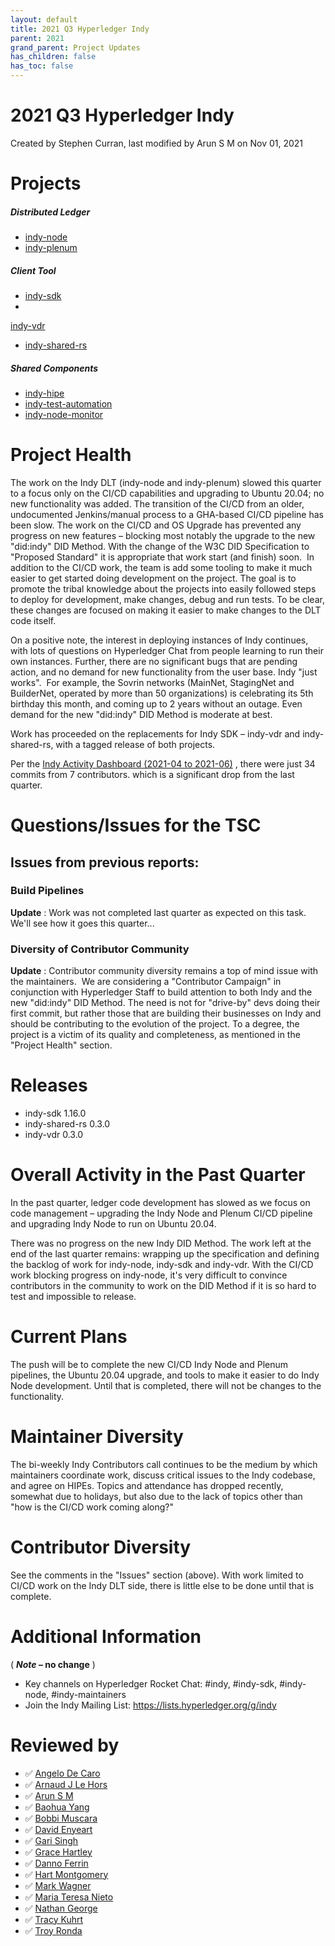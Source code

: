 ```yaml
---
layout: default
title: 2021 Q3 Hyperledger Indy
parent: 2021
grand_parent: Project Updates
has_children: false
has_toc: false
---
```


# 2021 Q3 Hyperledger Indy

Created by Stephen Curran, last modified
by Arun S M on Nov 01, 2021

# <span style="letter-spacing: 0.0px;">Projects </span>

##### **Distributed Ledger**

-   <a href="https://github.com/hyperledger/indy-node" class="external-link" rel="nofollow"><span>indy-node </span></a>
-   <a href="https://github.com/hyperledger/indy-plenum" class="external-link" rel="nofollow"><span>indy-plenum </span></a>

##### **Client Tool**

-   <a href="https://github.com/hyperledger/indy-sdk" class="external-link" rel="nofollow"><span>indy-sdk </span></a>
-
<a href="https://github.com/hyperledger/indy-vdr" class="external-link" rel="nofollow">indy-vdr</a>
-    <a href="https://github.com/hyperledger/indy-shared-rs" class="external-link" rel="nofollow">indy-shared-rs</a>

##### **Shared Components**

-   <a href="https://github.com/hyperledger/indy-hipe" class="external-link" rel="nofollow"><span>indy-hipe </span></a>
-   <a href="https://github.com/hyperledger/indy-test-automation" class="external-link" rel="nofollow"><span>indy-test-automation</span></a>
-    <a href="https://github.com/hyperledger/indy-node-monitor" class="external-link" rel="nofollow">indy-node-monitor</a>

# Project Health

The work on the Indy DLT (indy-node and indy-plenum) slowed this quarter
to a focus only on the CI/CD capabilities and upgrading to Ubuntu 20.04;
no new functionality was added. The transition of the CI/CD from an
older, undocumented Jenkins/manual process to a GHA-based CI/CD pipeline
has been slow. The work on the CI/CD and OS Upgrade has prevented any
progress on new features – blocking most notably the upgrade to the new
"did:indy" DID Method. With the change of the W3C DID Specification to
"Proposed Standard" it is appropriate that work start (and finish)
soon.  In addition to the CI/CD work, the team is add some tooling to
make it much easier to get started doing development on the project. The
goal is to promote the tribal knowledge about the projects into easily
followed steps to deploy for development, make changes, debug and run
tests. To be clear, these changes are focused on making it easier to
make changes to the DLT code itself.

On a positive note, the interest in deploying instances of Indy
continues, with lots of questions on Hyperledger Chat from people
learning to run their own instances. Further, there are no significant
bugs that are pending action, and no demand for new functionality from
the user base. Indy "just works".  For example, the Sovrin networks
(MainNet, StagingNet and BuilderNet, operated by more than 50
organizations) is celebrating its 5th birthday this month, and coming up
to 2 years without an outage. Even demand for the new "did:indy" DID
Method is moderate at best. 

Work has proceeded on the replacements for Indy SDK – indy-vdr and
indy-shared-rs, with a tagged release of both projects.  

Per the <a href="https://insights.lfx.linuxfoundation.org/projects/hyperledger%2Findy/dashboard;subTab=technical?time=%7B%22from%22:%222021-04-01T07:00:00.000Z%22,%22type%22:%22absolute%22,%22to%22:%222021-06-30T07:00:00.000Z%22%7D" class="external-link" rel="nofollow">Indy Activity Dashboard (2021-04 to
2021-06)</a> , there were just 34 commits from 7 contributors. which is
a significant drop from the last quarter.

# Questions/Issues for the TSC

## Issues from previous reports:

### Build Pipelines

**Update** : Work was not completed last quarter as expected on this
task. We'll see how it goes this quarter...

### **Diversity of Contributor Community**

**Update** : Contributor community diversity remains a top of mind issue
with the maintainers.  We are considering a "Contributor Campaign" in
conjunction with Hyperledger Staff to build attention to both Indy and
the new "did:indy" DID Method. The need is not for "drive-by" devs doing
their first commit, but rather those that are building their businesses
on Indy and should be contributing to the evolution of the project. To a
degree, the project is a victim of its quality and completeness, as
mentioned in the "Project Health" section.

# Releases

-   indy-sdk 1.16.0
-   indy-shared-rs 0.3.0
-   indy-vdr 0.3.0

# Overall Activity in the Past Quarter

In the past quarter, ledger code development has slowed as we focus on
code management – upgrading the Indy Node and Plenum CI/CD pipeline and
upgrading Indy Node to run on Ubuntu 20.04.  

There was no progress on the new Indy DID Method. The work left at the
end of the last quarter remains: wrapping up the specification and
defining the backlog of work for indy-node, indy-sdk and indy-vdr. With
the CI/CD work blocking progress on indy-node, it's very difficult to
convince contributors in the community to work on the DID Method if it
is so hard to test and impossible to release.

# Current Plans

The push will be to complete the new CI/CD Indy Node and Plenum
pipelines, the Ubuntu 20.04 upgrade, and tools to make it easier to do
Indy Node development. Until that is completed, there will not be
changes to the functionality.

# Maintainer Diversity

The bi-weekly Indy Contributors call continues to be the medium by which
maintainers coordinate work, discuss critical issues to the Indy
codebase, and agree on HIPEs. Topics and attendance has dropped
recently, somewhat due to holidays, but also due to the lack of topics
other than "how is the CI/CD work coming along?"
# Contributor Diversity

See the comments in the "Issues" section (above). With work limited to
CI/CD work on the Indy DLT side, there is little else to be done until
that is complete.

# Additional Information

( ***Note* – no change** )

-   Key channels on Hyperledger Rocket Chat: \#indy, \#indy-sdk,
\#indy-node, \#indy-maintainers
-   <span style="letter-spacing: 0.0px;">Join the Indy Mailing List:</span>
<a href="https://lists.hyperledger.org/g/indy" class="external-link" rel="nofollow" style="letter-spacing: 0.0px;">https://lists.hyperledger.org/g/indy</a>

# Reviewed by
-   ✅ <a href="https://wiki.hyperledger.org/display/~angelo.decaro" class="confluence-userlink user-mention" data-username="angelo.decaro" data-linked-resource-id="16327529" data-linked-resource-version="1" data-linked-resource-type="userinfo" data-base-url="https://wiki.hyperledger.org">Angelo De Caro</a>
-   ✅ <a href="https://wiki.hyperledger.org/display/~lehors" class="confluence-userlink user-mention" data-username="lehors" data-linked-resource-id="2394240" data-linked-resource-version="1" data-linked-resource-type="userinfo" data-base-url="https://wiki.hyperledger.org">Arnaud J Le Hors</a>
-   ✅ <a href="https://wiki.hyperledger.org/display/~arsulegai" class="confluence-userlink user-mention" data-username="arsulegai" data-linked-resource-id="6427759" data-linked-resource-version="2" data-linked-resource-type="userinfo" data-base-url="https://wiki.hyperledger.org">Arun S M</a>
-   ✅ <a href="https://wiki.hyperledger.org/display/~baohua" class="confluence-userlink user-mention" data-username="baohua" data-linked-resource-id="2393082" data-linked-resource-version="2" data-linked-resource-type="userinfo" data-base-url="https://wiki.hyperledger.org">Baohua Yang</a>
-   ✅ <span style="color: rgb(23,43,77);">
<a href="https://wiki.hyperledger.org/display/~Bobbijn" class="confluence-userlink user-mention" data-username="Bobbijn" data-linked-resource-id="2393198" data-linked-resource-version="2" data-linked-resource-type="userinfo" data-base-url="https://wiki.hyperledger.org">Bobbi Muscara</a>  </span>
-   ✅ <a href="https://wiki.hyperledger.org/display/~denyeart" class="confluence-userlink user-mention" data-username="denyeart" data-linked-resource-id="2392864" data-linked-resource-version="1" data-linked-resource-type="userinfo" data-base-url="https://wiki.hyperledger.org">David Enyeart</a>
-   ✅ <a href="https://wiki.hyperledger.org/display/~mastersingh24" class="confluence-userlink user-mention" data-username="mastersingh24" data-linked-resource-id="16321659" data-linked-resource-version="1" data-linked-resource-type="userinfo" data-base-url="https://wiki.hyperledger.org">Gari Singh</a>
-   ✅ <a href="https://wiki.hyperledger.org/display/~grace.hartley" class="confluence-userlink user-mention" data-username="grace.hartley" data-linked-resource-id="16324128" data-linked-resource-version="1" data-linked-resource-type="userinfo" data-base-url="https://wiki.hyperledger.org">Grace Hartley</a>
-   ✅ <a href="https://wiki.hyperledger.org/display/~shemnon" class="confluence-userlink user-mention" data-username="shemnon" data-linked-resource-id="20022118" data-linked-resource-version="2" data-linked-resource-type="userinfo" data-base-url="https://wiki.hyperledger.org">Danno Ferrin</a>
-   ✅ <a href="https://wiki.hyperledger.org/display/~hartm" class="confluence-userlink user-mention" data-username="hartm" data-linked-resource-id="6422922" data-linked-resource-version="1" data-linked-resource-type="userinfo" data-base-url="https://wiki.hyperledger.org">Hart Montgomery</a>
-   ✅ <a href="https://wiki.hyperledger.org/display/~mwagner" class="confluence-userlink user-mention" data-username="mwagner" data-linked-resource-id="5505170" data-linked-resource-version="1" data-linked-resource-type="userinfo" data-base-url="https://wiki.hyperledger.org">Mark Wagner</a>
-   ✅ <a href="https://wiki.hyperledger.org/display/~mtng" class="confluence-userlink user-mention" data-username="mtng" data-linked-resource-id="24779370" data-linked-resource-version="1" data-linked-resource-type="userinfo" data-base-url="https://wiki.hyperledger.org">Maria Teresa Nieto</a>
-   ✅ <a href="https://wiki.hyperledger.org/display/~nage" class="confluence-userlink user-mention" data-username="nage" data-linked-resource-id="2393038" data-linked-resource-version="1" data-linked-resource-type="userinfo" data-base-url="https://wiki.hyperledger.org">Nathan George</a>
-   ✅ <a href="https://wiki.hyperledger.org/display/~tkuhrt" class="confluence-userlink user-mention" data-username="tkuhrt" data-linked-resource-id="1180151" data-linked-resource-version="2" data-linked-resource-type="userinfo" data-base-url="https://wiki.hyperledger.org">Tracy Kuhrt</a>
-   ✅ <a href="https://wiki.hyperledger.org/display/~troyronda" class="confluence-userlink user-mention" data-username="troyronda" data-linked-resource-id="9110618" data-linked-resource-version="2" data-linked-resource-type="userinfo" data-base-url="https://wiki.hyperledger.org">Troy Ronda</a>







